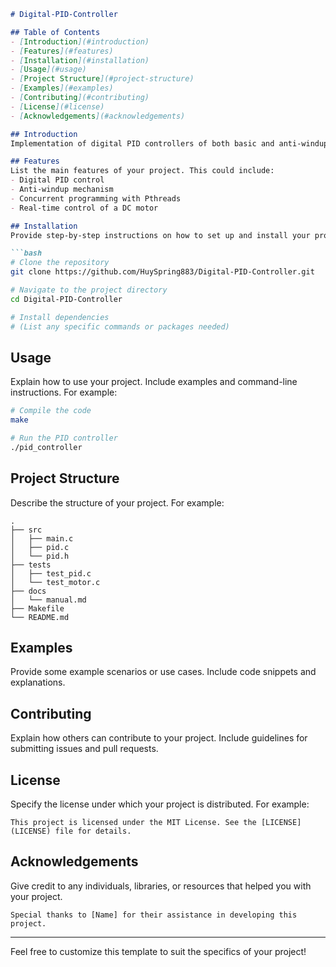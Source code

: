 ```markdown
# Digital-PID-Controller

## Table of Contents
- [Introduction](#introduction)
- [Features](#features)
- [Installation](#installation)
- [Usage](#usage)
- [Project Structure](#project-structure)
- [Examples](#examples)
- [Contributing](#contributing)
- [License](#license)
- [Acknowledgements](#acknowledgements)

## Introduction
Implementation of digital PID controllers of both basic and anti-windup to control the position of a DC motor using concurrent programming with Pthreads.

## Features
List the main features of your project. This could include:
- Digital PID control
- Anti-windup mechanism
- Concurrent programming with Pthreads
- Real-time control of a DC motor

## Installation
Provide step-by-step instructions on how to set up and install your project. Include any prerequisites and dependencies. For example:

```bash
# Clone the repository
git clone https://github.com/HuySpring883/Digital-PID-Controller.git

# Navigate to the project directory
cd Digital-PID-Controller

# Install dependencies
# (List any specific commands or packages needed)
```

## Usage
Explain how to use your project. Include examples and command-line instructions. For example:

```bash
# Compile the code
make

# Run the PID controller
./pid_controller
```

## Project Structure
Describe the structure of your project. For example:

```
.
├── src
│   ├── main.c
│   ├── pid.c
│   └── pid.h
├── tests
│   ├── test_pid.c
│   └── test_motor.c
├── docs
│   └── manual.md
├── Makefile
└── README.md
```

## Examples
Provide some example scenarios or use cases. Include code snippets and explanations.

## Contributing
Explain how others can contribute to your project. Include guidelines for submitting issues and pull requests.

## License
Specify the license under which your project is distributed. For example:

```
This project is licensed under the MIT License. See the [LICENSE](LICENSE) file for details.
```

## Acknowledgements
Give credit to any individuals, libraries, or resources that helped you with your project.

```
Special thanks to [Name] for their assistance in developing this project.
```

---

Feel free to customize this template to suit the specifics of your project!
